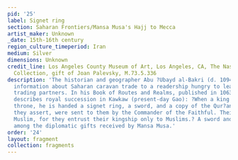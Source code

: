 ```yaml
---
pid: '25'
label: Signet ring
section: Saharan Frontiers/Mansa Musa's Hajj to Mecca
artist_maker: Unknown
_date: 15th-16th century
region_culture_timeperiod: Iran
medium: Silver
dimensions: Unknown
credit_line: Los Angeles County Museum of Art, Los Angeles, CA, The Nasli M. Heeramaneck
  Collection, gift of Joan Palevsky, M.73.5.336
description: 'The historian and geographer Abu ?Ubayd al-Bakri (d. 1094) provided
  information about Saharan caravan trade to a readership hungry to learn about faraway
  trading partners. In his Book of Routes and Realms, published in 1063, al-Bakri
  describes royal succession in Kawkaw (present-day Gao): ?When a king ascends the
  throne, he is handed a signet ring, a sword, and a copy of the Qur?an, which, as
  they assert, were sent to them by the Commander of the Faithful. Their king is a
  Muslim, for they entrust their kingship only to Muslims.? A sword and jewelry were
  among the diplomatic gifts received by Mansa Musa.'
order: '24'
layout: fragment
collection: fragments
---
```

